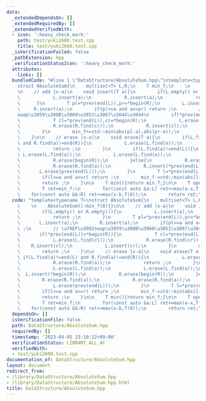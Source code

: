 ```yaml
---
data:
  _extendedDependsOn: []
  _extendedRequiredBy: []
  _extendedVerifiedWith:
  - icon: ':heavy_check_mark:'
    path: test/yuki2600.test.cpp
    title: test/yuki2600.test.cpp
  _isVerificationFailed: false
  _pathExtension: hpp
  _verificationStatusIcon: ':heavy_check_mark:'
  attributes:
    links: []
  bundledCode: "#line 1 \"DataStructure/AbsoluteSum.hpp\"\ntemplate<typename T>\n\
    struct AbsoluteSum{\n    multiset<T> L,R;\n    T min_f;\n    \n    AbsoluteSum():min_f(0){}\n\
    \n    // add |x-a|\n    void insert(T a){\n        if(L.empty() or R.empty()){\n\
    \            L.insert(a);\n            R.insert(a);\n            return ;\n  \
    \      }\n        T pl=*prev(end(L)),pr=*begin(R);\n        L.insert(a);\n   \
    \     R.insert(a);\n        if(pl<=a and a<=pr) return ;\n        // \u7AEF\u3092\
    swap\u3059\u308B\u3060\u3051\u3067\u3044\u3044\n        if(*prev(end(L))>*begin(R)){\n\
    \            T cl=*prev(end(L)),cr=*begin(R);\n            L.erase(L.find(cl));\n\
    \            R.erase(R.find(cr));\n            R.insert(cl);\n            L.insert(cr);\n\
    \        }\n        min_f+=std::min(abs(pl-a),abs(pr-a));\n        return ;\n\
    \    }\n\n    // erase |x-a|\n    void erase(T a){\n        if(L.find(a)!=end(L)\
    \ and R.find(a)!=end(R)){\n            L.erase(L.find(a));\n            R.erase(R.find(a));\n\
    \            return ;\n        }\n        if(L.find(a)!=end(L)){\n           \
    \ L.erase(L.find(a));\n            L.erase(L.find(a));\n            L.insert(*begin(R));\n\
    \            R.erase(begin(R));\n        }else{\n            R.erase(R.find(a));\n\
    \            R.erase(R.find(a));\n            R.insert(*prev(end(L)));\n     \
    \       L.erase(prev(end(L)));\n        }\n        T l=*prev(end(L)),r=*begin(R);\n\
    \        if(l<=a and a<=r) return ;\n        min_f-=std::min(abs(l-a),abs(r-a));\n\
    \        return ;\n    }\n\n    T min(){return min_f;}\n\n    T operator()(T x){\n\
    \        T ret=min_f;\n        for(const auto &a:L) ret+=max(a-x,T(0));\n    \
    \    for(const auto &b:R) ret+=max(x-b,T(0));\n        return ret;\n    }\n};\n"
  code: "template<typename T>\nstruct AbsoluteSum{\n    multiset<T> L,R;\n    T min_f;\n\
    \    \n    AbsoluteSum():min_f(0){}\n\n    // add |x-a|\n    void insert(T a){\n\
    \        if(L.empty() or R.empty()){\n            L.insert(a);\n            R.insert(a);\n\
    \            return ;\n        }\n        T pl=*prev(end(L)),pr=*begin(R);\n \
    \       L.insert(a);\n        R.insert(a);\n        if(pl<=a and a<=pr) return\
    \ ;\n        // \u7AEF\u3092swap\u3059\u308B\u3060\u3051\u3067\u3044\u3044\n \
    \       if(*prev(end(L))>*begin(R)){\n            T cl=*prev(end(L)),cr=*begin(R);\n\
    \            L.erase(L.find(cl));\n            R.erase(R.find(cr));\n        \
    \    R.insert(cl);\n            L.insert(cr);\n        }\n        min_f+=std::min(abs(pl-a),abs(pr-a));\n\
    \        return ;\n    }\n\n    // erase |x-a|\n    void erase(T a){\n       \
    \ if(L.find(a)!=end(L) and R.find(a)!=end(R)){\n            L.erase(L.find(a));\n\
    \            R.erase(R.find(a));\n            return ;\n        }\n        if(L.find(a)!=end(L)){\n\
    \            L.erase(L.find(a));\n            L.erase(L.find(a));\n          \
    \  L.insert(*begin(R));\n            R.erase(begin(R));\n        }else{\n    \
    \        R.erase(R.find(a));\n            R.erase(R.find(a));\n            R.insert(*prev(end(L)));\n\
    \            L.erase(prev(end(L)));\n        }\n        T l=*prev(end(L)),r=*begin(R);\n\
    \        if(l<=a and a<=r) return ;\n        min_f-=std::min(abs(l-a),abs(r-a));\n\
    \        return ;\n    }\n\n    T min(){return min_f;}\n\n    T operator()(T x){\n\
    \        T ret=min_f;\n        for(const auto &a:L) ret+=max(a-x,T(0));\n    \
    \    for(const auto &b:R) ret+=max(x-b,T(0));\n        return ret;\n    }\n};"
  dependsOn: []
  isVerificationFile: false
  path: DataStructure/AbsoluteSum.hpp
  requiredBy: []
  timestamp: '2023-04-05 23:10:22+09:00'
  verificationStatus: LIBRARY_ALL_AC
  verifiedWith:
  - test/yuki2600.test.cpp
documentation_of: DataStructure/AbsoluteSum.hpp
layout: document
redirect_from:
- /library/DataStructure/AbsoluteSum.hpp
- /library/DataStructure/AbsoluteSum.hpp.html
title: DataStructure/AbsoluteSum.hpp
---
```

